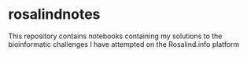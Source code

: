 # rosalindnotes
This repository contains notebooks containing my solutions to the bioinformatic challenges I have attempted on the Rosalind.info platform

